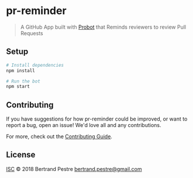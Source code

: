 # pr-reminder

> A GitHub App built with [Probot](https://github.com/probot/probot) that Reminds reviewers to review Pull Requests

## Setup

```sh
# Install dependencies
npm install

# Run the bot
npm start
```

## Contributing

If you have suggestions for how pr-reminder could be improved, or want to report a bug, open an issue! We'd love all and any contributions.

For more, check out the [Contributing Guide](CONTRIBUTING.md).

## License

[ISC](LICENSE) © 2018 Bertrand Pestre <bertrand.pestre@gmail.com>

